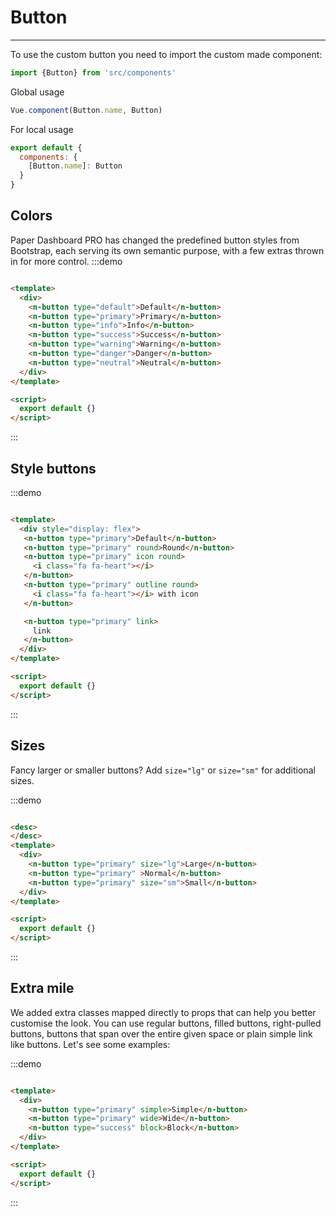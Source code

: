 # Button

<component-status component-name="Button"/>

<hr>

To use the custom button you need to import the custom made component:

```js
import {Button} from 'src/components'
```

Global usage

```js
Vue.component(Button.name, Button)
```

For local usage
```js
export default {
  components: {
    [Button.name]: Button
  }
}
```

## Colors

Paper Dashboard PRO has changed the predefined button styles from Bootstrap, each serving its own semantic purpose, with a few extras thrown in for more control.
:::demo
```html

<template>
  <div>
    <n-button type="default">Default</n-button>
    <n-button type="primary">Primary</n-button>
    <n-button type="info">Info</n-button>
    <n-button type="success">Success</n-button>
    <n-button type="warning">Warning</n-button>
    <n-button type="danger">Danger</n-button>
    <n-button type="neutral">Neutral</n-button>
  </div>
</template>

<script>
  export default {}
</script>
```
:::


## Style buttons
:::demo
```html

<template>
  <div style="display: flex">
   <n-button type="primary">Default</n-button>
   <n-button type="primary" round>Round</n-button>
   <n-button type="primary" icon round>
     <i class="fa fa-heart"></i>
   </n-button>
   <n-button type="primary" outline round>
     <i class="fa fa-heart"></i> with icon
   </n-button>

   <n-button type="primary" link>
     link
   </n-button>
  </div>
</template>

<script>
  export default {}
</script>
```
:::


## Sizes

Fancy larger or smaller buttons? Add `size="lg"` or `size="sm"` for additional sizes.

:::demo
```html

<desc>
</desc>
<template>
  <div>
    <n-button type="primary" size="lg">Large</n-button>
    <n-button type="primary" >Normal</n-button>
    <n-button type="primary" size="sm">Small</n-button>
  </div>
</template>

<script>
  export default {}
</script>
```
:::


## Extra mile
We added extra classes mapped directly to props that can help you better customise the look. You can use regular buttons, filled buttons, right-pulled buttons, buttons that span over the entire given space or plain simple link like buttons. Let's see some examples:

:::demo
```html

<template>
  <div>
    <n-button type="primary" simple>Simple</n-button>
    <n-button type="primary" wide>Wide</n-button>
    <n-button type="success" block>Block</n-button>
  </div>
</template>

<script>
  export default {}
</script>
```
:::



 <props-table component-name="n-button"/>
